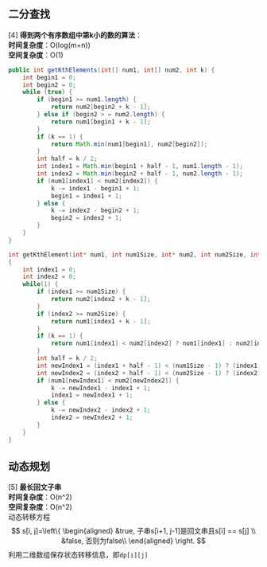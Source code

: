 ##  二分查找
[4] **得到两个有序数组中第k小的数的算法**：  
**时间复杂度**：O(log(m+n))  
**空间复杂度**：O(1)
```java
public int getKthElements(int[] num1, int[] num2, int k) {
    int begin1 = 0;
    int begin2 = 0;
    while (true) {
        if (begin1 >= num1.length) {
            return num2[begin2 + k - 1];
        } else if (begin2 > = num2.length) {
            return num1[begin1 + k - 1];
        }
        if (k == 1) {
            return Math.min(num1[begin1], num2[begin2]);
        }
        int half = k / 2;
        int index1 = Math.min(begin1 + half - 1, num1.length - 1);
        int index2 = Math.min(begin2 + half - 1, num2.length - 1);
        if (num1[index1] < num2[index2]) {
            k -= index1 - begin1 + 1;
            begin1 = index1 + 1;
        } else {
            k -= index2 - begin2 + 1;
            begin2 = index2 + 1;
        }
    }
}
```
```c
int getKthElement(int* num1, int num1Size, int* num2, int num2Size, int k)
{
    int index1 = 0;
    int index2 = 0;
    while(1) {
        if (index1 >= num1Size) {
            return num2[index2 + k - 1];
        }
        if (index2 >= num2Size) {
            return num1[index1 + k - 1];
        }
        if (k == 1) {
            return num1[index1] < num2[index2] ? num1[index1] : num2[index2];
        }
        int half = k / 2;
        int newIndex1 = (index1 + half - 1) < (num1Size - 1) ? (index1 + half - 1) : (num1Size - 1);
        int newIndex2 = (index2 + half - 1) < (num2Size - 1) ? (index2 + half - 1) : (num2Size - 1);
        if (num1[newIndex1] < num2[newIndex2]) {
            k -= newIndex1 - index1 + 1;
            index1 = newIndex1 + 1;
        } else {
            k -= newIndex2 - index2 + 1;
            index2 = newIndex2 + 1;
        }
    }
}
```
## 动态规划
[5] **最长回文子串**  
**时间复杂度**：O(n^2)  
**空间复杂度**：O(n^2)  
动态转移方程
$$ s[i, j]=\left\{
\begin{aligned}
&true, 子串s[i+1, j-1]是回文串且s[i] == s[j] \\
&false, 否则为false\\
\end{aligned}
\right.
$$
利用二维数组保存状态转移信息，即`dp[i][j]`
